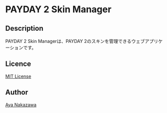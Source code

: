 
# PAYDAY 2 Skin Manager

## Description
PAYDAY 2 Skin Managerは、PAYDAY 2のスキンを管理できるウェブアプリケーションです。

## Licence

[MIT License](/LICENSE)

## Author

[Aya Nakazawa](https://github.com/AyaNakazawa)
